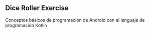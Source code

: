 ## Dice Roller Exercise 

Conceptos básicos de programación de Android con el lenguaje de programación Kotlin